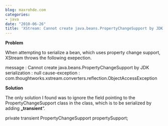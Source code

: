 ```yaml
---
blog: maxrohde.com
categories:
- java
date: "2010-06-26"
title: 'XStream: Cannot create java.beans.PropertyChangeSupport by JDK serialization'
---
```


**Problem**

When attempting to serialize a bean, which uses property change support, XStream throws the following exepection.

message : Cannot create java.beans.PropertyChangeSupport by JDK serialization : null cause-exception : com.thoughtworks.xstream.converters.reflection.ObjectAccessException

**Solution**

The only solution I found was to ignore the field pointing to the PropertyChangeSupport class in the class, which is to be serialized by adding **„transient**“.

private transient PropertyChangeSupport propertySupport;
